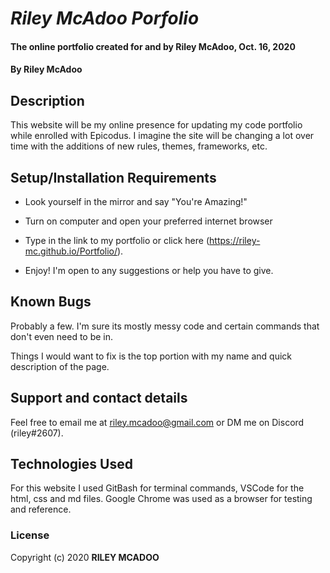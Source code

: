 # _Riley McAdoo Porfolio_

#### The online portfolio created for and by Riley McAdoo, Oct. 16, 2020

#### By Riley McAdoo

## Description
This website will be my online presence for updating my code portfolio while enrolled with Epicodus. I imagine the site will be changing a lot over time with the additions of new rules, themes, frameworks, etc. 


## Setup/Installation Requirements

*  Look yourself in the mirror and say "You're Amazing!"

*  Turn on computer and open your preferred internet browser

*  Type in the link to my portfolio or click here (https://riley-mc.github.io/Portfolio/).

*  Enjoy! I'm open to any suggestions or help you have to give.


## Known Bugs

Probably a few. I'm sure its mostly messy code and certain commands that don't even need to be in.

Things I would want to fix is the top portion with my name and quick description of the page. 


## Support and contact details

Feel free to email me at riley.mcadoo@gmail.com or DM me on Discord (riley#2607).


## Technologies Used

For this website I used GitBash for terminal commands, VSCode for the html, css and md files. Google Chrome was used as a browser for testing and reference.


### License

Copyright (c) 2020 **RILEY MCADOO**
